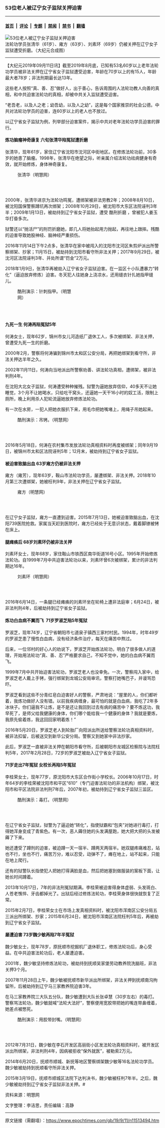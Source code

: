 ### 53位老人被辽宁女子监狱关押迫害

---

#### [首页](../../../..?n11513494) &nbsp;|&nbsp; [评论](../../../../../epoch-comment?n11513494) &nbsp;|&nbsp; [专题](../../../../../epoch-special?n11513494) &nbsp;|&nbsp; [禁闻](../../../../../epoch-news?n11513494) &nbsp;|&nbsp; [禁书](../../../../../books?n11513494) &nbsp;|&nbsp; [翻墙](https://github.com/gfw-breaker/nogfw/blob/master/README.md?n11513494)


<div><img alt="53位老人被辽宁女子监狱关押迫害" class="attachment-djy_600_400 size-djy_600_400 wp-post-image" src="https://i.epochtimes.com/assets/uploads/2019/09/11-5.jpg"/>
<div class="caption">
 法轮功学员张清华（61岁）、雍方（63岁）、刘素环（69岁）仍被关押在辽宁女子监狱遭受折磨。（大纪元合成图）
</div></div><hr/><div class="post_content" id="artbody" itemprop="articleBody">
 <!-- article content begin -->
 <p>
  【大纪元2019年09月11日讯】截至2019年8月底，已知有53名60岁以上老年法轮功学员被非法关押在辽宁省女子监狱遭受迫害，年龄在70岁以上的有15人，年龄最大者78岁；非法刑期最长达13年。
 </p>
 <p>
  这些老人按照“真、善、忍”做好人，出于善心，告诉周围的人法轮功教人向善的真相，和中共迫害法轮功的真相，却被中共关入监狱遭受迫害。
 </p>
 <p>
  “老吾老，以及人之老；幼吾幼，以及人之幼”，这是每个国家推崇的社会公德。中共对法轮功学员的迫害，连60岁以上的老人也不放过。
 </p>
 <p>
  以辽宁省女子监狱为例，列举部分迫害案件，揭示中共对老年法轮功学员迫害的罪行。
 </p>
 <h4>
  <b>
   炼功脑瘤神奇康复 六旬张清华陷冤狱遭折磨
  </b>
 </h4>
 <p>
  张清华，现年61岁，家住辽宁省沈阳市沈河区中街地区。在修炼法轮功前，30多岁的她患了脑瘤。1998年，张清华在绝望之际，听亲属介绍法轮功祛病健身有奇效，就开始修炼，身体神奇康复。
 </p>
 <figure aria-describedby="caption-attachment-11513570" class="wp-caption aligncenter" id="attachment_11513570" style="width: 127px">
  <ok href="https://i.epochtimes.com/assets/uploads/2019/09/2019-9-6-201154-0.jpg" target="_blank">
   <img alt="" class="size-full wp-image-11513570" src="https://i.epochtimes.com/assets/uploads/2019/09/2019-9-6-201154-0.jpg"/>
  </ok>
  <br/><figcaption class="wp-caption-text" id="caption-attachment-11513570">
   张清华（明慧网）
  </figcaption><br/>
 </figure><br/>
 <p>
  2000年，张清华进京为法轮功鸣冤，遭绑架被非法劳教2年；2008年8月10日，被沈阳国保警察蹲坑再次绑架；2008年10月29日，被沈阳市大东区法院诬判3年半；2009年1月13日，被劫持到辽宁省女子监狱，遭受
  <ok href="https://www.epochtimes.com/gb/tag/%E9%85%B7%E5%88%91%E6%8A%98%E7%A3%A8.html">
   酷刑折磨
  </ok>
  ，曾被犯人姜玉华打昏多次。
 </p>
 <p>
  狱警还以“抛活尸”的刑罚折磨她，即几人将她抬起用力抛起，再往地上蹾摔。残酷的迫害导致她股神经、脑神经严重损伤。
 </p>
 <p>
  2016年11月14日下午2点多，张清华在家中被闯入的沈阳市沈河区朱剪炉派出所警察绑架、抄家；11月15日，被劫持到沈阳市看守所非法关押；2017年9月29日，被沈河区法院诬判3年、并处所谓“罚金”2万元。
 </p>
 <p>
  2018年1月9日，张清华再被劫入辽宁省女子监狱迫害。在一监区十小队遭暴力“转化”（逼迫放弃修炼）迫害。冬天犯人往她身上浇凉水，还用缝衣针扎她指甲缝儿。
 </p>
 <figure aria-describedby="caption-attachment-11513578" class="wp-caption aligncenter" id="attachment_11513578" style="width: 189px">
  <ok href="https://i.epochtimes.com/assets/uploads/2019/09/2019-9-6-201154-1.jpg" target="_blank">
   <img alt="" class="size-full wp-image-11513578" src="https://i.epochtimes.com/assets/uploads/2019/09/2019-9-6-201154-1.jpg"/>
  </ok>
  <br/><figcaption class="wp-caption-text" id="caption-attachment-11513578">
   酷刑演示：针刺指甲。（明慧网）
  </figcaption><br/>
 </figure><br/>
 <h4>
  <b>
   九死一生 何涛再陷冤狱5年
  </b>
 </h4>
 <p>
  何涛女士，现年62岁，锦州市女儿河造纸厂退休工人，多次被绑架、非法关押，曾遭受九死一生的折磨。
 </p>
 <p>
  2000年2月，警察将何涛骗到锦州市太和区公安分局，再把她绑架到看守所，非法关押达半年之久。
 </p>
 <p>
  2002年11月11日，何涛向当地派出所警察劝善、讲法轮功真相，遭绑架，被非法判刑4年。
 </p>
 <p>
  在沈阳大北女子监狱，何涛遭受种种摧残。狱警为逼她放弃信仰，40多天不让她睡觉，3个月不让她喝水，只给吃干窝头，还逼她一天干16小时的奴工活，限制上厕所，晚上利用杀人犯轮流逼她放弃修炼法轮功。
 </p>
 <p>
  有一次在水房，一犯人把她衣服扒下来，用毛巾把她嘴堵上，用绳子吊她起来。
 </p>
 <figure aria-describedby="caption-attachment-11513603" class="wp-caption aligncenter" id="attachment_11513603" style="width: 226px">
  <ok href="https://i.epochtimes.com/assets/uploads/2019/09/2006-3-1-msj-kuxin-32.jpg" target="_blank">
   <img alt="" class="wp-image-11513603" src="https://i.epochtimes.com/assets/uploads/2019/09/2006-3-1-msj-kuxin-32.jpg"/>
  </ok>
  <br/><figcaption class="wp-caption-text" id="caption-attachment-11513603">
   酷刑演示：吊铐。（明慧网）
  </figcaption><br/>
 </figure><br/>
 <p>
  2016年5月18日，何涛在农村集市发放法轮功真相资料时再度被绑架；同年9月19日，被锦州市太和区法院诬判5年；12月末，被劫持到辽宁省女子监狱。
 </p>
 <h4>
  <b>
   被迫害致脑出血 63岁雍方仍被非法关押
  </b>
 </h4>
 <p>
  雍方（雍芳），现年63岁，鞍山市法轮功学员，屡遭绑架、非法关押。2018年10月第三次遭绑架，她被枉判9年，非法关押在辽宁省女子监狱。
 </p>
 <figure aria-describedby="caption-attachment-11513606" class="wp-caption aligncenter" id="attachment_11513606" style="width: 103px">
  <ok href="https://i.epochtimes.com/assets/uploads/2019/09/2019-9-6-201154-3.jpg" target="_blank">
   <img alt="" class="size-full wp-image-11513606" src="https://i.epochtimes.com/assets/uploads/2019/09/2019-9-6-201154-3.jpg"/>
  </ok>
  <br/><figcaption class="wp-caption-text" id="caption-attachment-11513606">
   雍方（明慧网）
  </figcaption><br/>
 </figure><br/>
 <p>
  在辽宁女子监狱，雍方一直遭到迫害。2015年7月13日，她被迫害致脑出血，在沈阳739医院抢救。家属当天赶到医院时，雍方已经处于无意识状态，戴着脚镣被铐在床上。
 </p>
 <h4>
  <b>
   腿瘫痪后 68岁刘素环仍被非法关押
  </b>
 </h4>
 <p>
  刘素环女士，现年68岁，家住鞍山市铁西区南华街道16号小区。1995年开始修炼法轮功。自1999年7月中共迫害法轮功以来，刘素环曾6次被绑架，累计的非法判期达16年。
 </p>
 <figure aria-describedby="caption-attachment-11513686" class="wp-caption aligncenter" id="attachment_11513686" style="width: 138px">
  <ok href="https://i.epochtimes.com/assets/uploads/2019/09/2019-9-6-201154-7.jpg" target="_blank">
   <img alt="" class="size-full wp-image-11513686" src="https://i.epochtimes.com/assets/uploads/2019/09/2019-9-6-201154-7.jpg"/>
  </ok>
  <br/><figcaption class="wp-caption-text" id="caption-attachment-11513686">
   刘素环（明慧网）
  </figcaption><br/>
 </figure><br/>
 <p>
  2016年6月14日，一条腿已经瘫痪的刘素环坐在轮椅上遭非法庭审；6月24日，被非法判刑4年，后被劫持到辽宁省女子监狱。
 </p>
 <h4>
  <b>
   炼功白血病不翼而飞  71岁罗淑芝陷5年冤狱
  </b>
 </h4>
 <p>
  罗淑芝，现年74岁，辽宁省朝阳市七道泉子镇西三家村村民。1994年，时年49岁的罗淑芝患了慢性白血病，没有经济条件治疗，每天在痛苦中熬过。
 </p>
 <p>
  后来，一位邻村的好心人的劝说下，罗淑芝开始炼法轮功，明白了很多做人的道理，开始用法轮功“真、善、忍”严格要求自己，不知不觉中，她的白血病不翼而飞。
 </p>
 <p>
  1999年7月中共开始迫害法轮功，罗淑芝老人也没幸免。一次，警察闯入家中，给罗淑芝老人戴上手铐，强行绑架到龙城公安局审讯，警察打她嘴巴子，并谩骂恐吓。
 </p>
 <p>
  罗淑芝看到这些不分青红皂白迫害好人的警察，严肃地说：“屋里的人，你们都听着，我炼功做好人没有错。以前我疾病缠身，最可怕的就是白血病，我吃了2年多冰块子。你们逼我不让炼，是不是还让我回到过去有病的痛苦中？要不炼这功，我早死了，是师父给我健康的身体，你们哪个能给我一个健康的身体？我就是要炼，我原先偷着炼，我这回回家明着炼！”
 </p>
 <p>
  2016年5月20日，罗淑芝老人到轮胎厂向阳派出所送给警察法轮功真相资料时，被非法扣留，后被送交到新华公安分局。警察又到她家中非法抄家。
 </p>
 <p>
  此后，罗淑芝一直被非法关押在朝阳市看守所，后被朝阳市龙城区检察院与法院枉判5年，2017年2月28日，72岁的罗淑芝被劫入辽宁省女子监狱。
 </p>
 <h4>
  <b>
   71岁走出7年冤狱 女校长再陷5年冤狱
  </b>
 </h4>
 <p>
  李桂荣女士，现年77岁，原沈阳市大东区合作街小学校长。2006年10月17日，时年64岁的李桂荣被沈阳市和平区“610”（专门迫害法轮功的非法机构）绑架，被沈阳市和平区法院非法判刑7年后，2007年初，被劫持到辽宁省女子监狱三监区。
 </p>
 <figure aria-describedby="caption-attachment-11513759" class="wp-caption aligncenter" id="attachment_11513759" style="width: 236px">
  <ok href="https://i.epochtimes.com/assets/uploads/2019/09/2019-9-6-201154-8.jpg" target="_blank">
   <img alt="" class="wp-image-11513759" src="https://i.epochtimes.com/assets/uploads/2019/09/2019-9-6-201154-8.jpg"/>
  </ok>
  <br/><figcaption class="wp-caption-text" id="caption-attachment-11513759">
   酷刑演示：毒打。（明慧网）
  </figcaption><br/>
 </figure><br/>
 <p>
  在辽宁省女子监狱，狱警为了逼迫她“转化”，指使狱霸和“包夹”对她进行毒打，打得她浑身变成了青紫色。有一次，恶人薅住她的头发满屋跑，她大把大把的头发被薅了下来。
 </p>
 <p>
  她还遭受了蹲刑的迫害，被迫蹲一天一宿半、蹲两天两宿半。她双腿疼痛难忍，站也不行，坐也不行，痛苦万分，难以忍受，动弹不了，瘫在地上，站不起来，只能在地上爬行。
 </p>
 <p>
  还有的狱警队长指使犯人把她打得满脸是血，然后把她塞到做服装的案板下面，让她长时间蹲着。
 </p>
 <p>
  2013年10月17日，7年的非法刑冤狱期满。李桂荣被迫害得身体虚弱、头发斑白、人苍老憔悴、牙齿都掉光了。出狱后经过修炼法轮功，李桂荣身体很快就恢复了正常。
 </p>
 <p>
  2015年2月7日，李桂荣女士在市场上发真相资料时，被沈阳市浑南区公安分局五三派出所绑架、抄家；2015年6月24日，被沈阳市浑南区法院枉判5年后，再被劫到辽宁省女子监狱。
 </p>
 <h4>
  <b>
   屡遭迫害 73岁魏少敏再陷7年半冤狱
  </b>
 </h4>
 <p>
  魏少敏女士，现年78岁，原抚顺市挖掘机厂退休职工，修炼法轮功后，身心受益。在中共迫害法轮功后，老人屡遭迫害。
 </p>
 <p>
  2001年，魏少敏坚持修炼法轮功，被劫持到抚顺吴家堡劳动教养院洗脑班，非法关押3个月。
 </p>
 <p>
  2007年11月28日上午，魏少敏被抚顺市新华派出所绑架，非法关押到抚顺南沟拘留所，后被劫持到辽宁马三家教养院迫害3年。
 </p>
 <p>
  在马三家教养院三大队五分队，魏少敏遭到大队长张卓慧（30岁左右）的毒打。警察骂法轮功，魏少敏就喊“法轮大法好”，警察便用宽胶带把她的嘴连带鼻缠着，她差点被憋死。
 </p>
 <figure aria-describedby="caption-attachment-11513763" class="wp-caption aligncenter" id="attachment_11513763" style="width: 213px">
  <ok href="https://i.epochtimes.com/assets/uploads/2019/09/2019-9-6-201154-9.jpg" target="_blank">
   <img alt="" class="size-full wp-image-11513763" src="https://i.epochtimes.com/assets/uploads/2019/09/2019-9-6-201154-9.jpg"/>
  </ok>
  <br/><figcaption class="wp-caption-text" id="caption-attachment-11513763">
   酷刑演示：用胶带封嘴。（明慧网）
  </figcaption><br/>
 </figure><br/>
 <p>
  2012年7月31日，魏少敏在李石开发区高丽街小区发法轮功真相资料时，被开发区派出所绑架，非法判刑4年，因病被拒收“保外就医”，被勒索2万元。
 </p>
 <p>
  2014年6月20日，抚顺市顺城、新抚等地区警察绑架魏少敏等16名法轮功学员。魏少敏被劫持到抚顺看守所非法关押。
 </p>
 <p>
  2015年3月19日，抚顺市顺城区法院下达判决书，魏少敏被枉判7年半。之后，魏少敏被劫持到辽宁省女子监狱非法关押。#
 </p>
 <p>
  资料来源：明慧网
 </p>
 <p>
  文字整理：李洁思，责任编辑：高静
 </p>
 <!-- article content end -->
 <div id="below_article_ad">
 </div>
</div>


---

原文链接（需翻墙）：https://www.epochtimes.com/gb/19/9/11/n11513494.htm